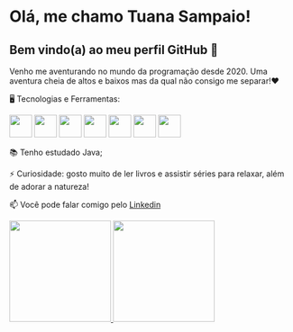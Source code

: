 # Olá, me chamo Tuana Sampaio! 
## Bem vindo(a) ao meu perfil GitHub 👋

Venho me aventurando no mundo da programação desde 2020. Uma aventura cheia de altos e baixos mas da qual não consigo me separar!❤

🖥️ Tecnologias e Ferramentas:
                    
 
<img src="https://cdn.jsdelivr.net/gh/devicons/devicon/icons/html5/html5-original.svg" width="40" height="40" /> <img src="https://cdn.jsdelivr.net/gh/devicons/devicon/icons/css3/css3-original.svg" width="40" height="40" /> <img src="https://cdn.jsdelivr.net/gh/devicons/devicon/icons/javascript/javascript-original.svg" width="40" height="40" /> <img src="https://cdn.jsdelivr.net/gh/devicons/devicon/icons/git/git-original.svg" width="40" height="40" /> <img src="https://cdn.jsdelivr.net/gh/devicons/devicon/icons/github/github-original.svg" width="40" height="40" /> <img src="https://cdn.jsdelivr.net/gh/devicons/devicon/icons/mysql/mysql-original.svg" width="40" height="40" /> <img src="https://cdn.jsdelivr.net/gh/devicons/devicon/icons/mongodb/mongodb-original.svg" width="40" height="40" />
          
📚 Tenho estudado Java;

⚡ Curiosidade: gosto muito de ler livros e assistir séries para relaxar, além de adorar a natureza!

📫 Você pode falar comigo pelo <a href="https://www.linkedin.com/in/tuana-sampaio/" rel="nofollow">Linkedin</a> 

<div>
<a href="https://github.com/Tuanassf">
<img height="180em" src="https://github-readme-stats.vercel.app/api/top-langs/?username=Tuanassf&layout=compact&langs_count=7&theme=dracula"/>
<img height="180em" src="https://github-readme-stats.vercel.app/api?username=Tuanassf&show_icons=true&theme=dracula&include_all_commits=true&count_private=true"/>
</div>
